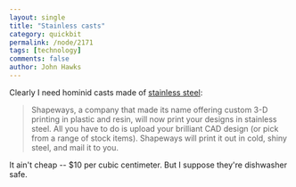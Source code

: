```yaml
---
layout: single 
title: "Stainless casts" 
category: quickbit
permalink: /node/2171
tags: [technology] 
comments: false 
author: John Hawks 
---
```


Clearly I need hominid casts made of <a href="http://www.popsci.com/diy/article/2009-08/3-d-printing-now-stainless-steel">stainless steel</a>: 

<blockquote> Shapeways, a company that made its name offering custom 3-D printing in plastic and resin, will now print your designs in stainless steel. All you have to do is upload your brilliant CAD design (or pick from a range of stock items). Shapeways will print it out in cold, shiny steel, and mail it to you.</blockquote>

It ain't cheap -- $10 per cubic centimeter. But I suppose they're dishwasher safe. 


